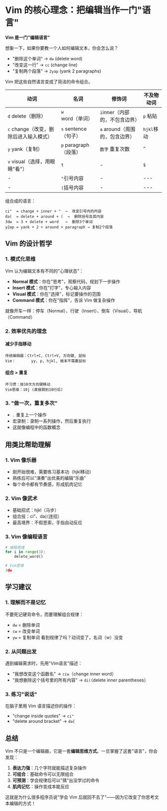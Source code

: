 # Vim 的核心理念：把编辑当作一门"语言"


**Vim 是一门"编辑语言"**

想象一下，如果你要教一个人如何编辑文本，你会怎么说？

- "删除这个单词" → `dw` (delete word)
- "改变这一行" → `cc` (change line)  
- "复制两个段落" → `2yap` (yank 2 paragraphs)

Vim 把这些自然语言变成了简洁的命令组合。

| 动词 | 名词 | 修饰词 | 不及物动词 |
| --- | --- | --- | --- |
| `d` delete（删除） | `w` word（单词）| `i`inner（内部的，不包含边界） | `p` 粘贴 |
| `c` change（改变，删除后进入输入模式） | `s` sentence（句子）| `a` around（周围的，包含边界）| `hjkl`移动 |
| `y` yank（复制）| `p`  paragraph（段落）| `数字` 重复次数 | `^` |
| `v` visual（选择，用眼睛"看"） | `t` | - | `$` |
| - | `"`引号内容 | - | --- |
| - | `(`括号内容 | - | --- |

组合成的语言：

```
ci"  = change + inner + "  →  改变引号内的内容
da(  = delete + around + (  →  删除括号及其内容
3dw  = 3 + delete + word   →  删除3个单词
y2ap = yank + 2 + around + paragraph → 复制2个段落
```

## Vim 的设计哲学

### 1. **模式化思维**
Vim 认为编辑文本有不同的"心理状态"：

- **Normal 模式**：你在"思考"，观察代码，规划下一步操作
- **Insert 模式**：你在"打字"，专心输入内容  
- **Visual 模式**：你在"选择"，标记要操作的范围
- **Command 模式**：你在"指挥"，告诉 Vim 做复杂操作

就像开车一样：停车（Normal）、行驶（Insert）、倒车（Visual）、导航（Command）

### 2. **效率优先的理念**

#### 减少手指移动
```
传统编辑器：Ctrl+C, Ctrl+V, 方向键, 鼠标
Vim：       yy, p, hjkl, 根本不需要鼠标
```

#### 组合 > 重复
```
坏习惯：按10次方向键移动
Vim思维：10j (直接跳到10行后)
```

### 3. **"做一次，重复多次"**
- `.` 重复上一个操作
- 宏录制：录制一系列操作，然后重复执行
- 这就像编程中的函数概念

## 用类比帮助理解

### 1. **Vim 像乐器**
- 刚开始很难，需要练习基本功（hjkl移动）
- 熟练后可以"演奏"出优美的编辑"乐曲"
- 每个命令都有节奏感，形成肌肉记忆

### 2. **Vim 像武术**
- 基础招式：hjkl（马步）
- 组合技：ci"、da(（连招）
- 最高境界：不假思索，手指自动反应

### 3. **Vim 像编程语言**
```python
# 编程思维
for i in range(3):
    delete_word()

# Vim思维  
3dw
```

## 学习建议

### 1. **理解而不是记忆**
不要死记硬背命令，而要理解组合规律：
- `dw` = 删除单词
- `cw` = 改变单词  
- `yw` = 复制单词
看到规律了吗？动词变了，名词（w）没变

### 2. **从问题出发**
遇到编辑需求时，先用"Vim语言"描述：
- "我想改变这个函数名" → `ciw`（change inner word）
- "我想删除这个括号里的所有内容" → `di(`（delete inner parentheses）

### 3. **练习"说话"**
在脑子里用 Vim 语言描述你的操作：
- "change inside quotes" → `ci"`
- "delete around bracket" → `da[`

## 总结

Vim 不只是一个编辑器，它是一套**编辑思维方式**。一旦掌握了这套"语言"，你会发现：

1. **表达力强**：几个字符就能描述复杂操作
2. **可组合**：基础命令可以无限组合
3. **可预测**：学会规律后可以"猜"出没学过的命令
4. **肌肉记忆**：操作变成本能反应

这就是为什么很多程序员说"学会 Vim 后就回不去了"——因为它改变了你思考文本编辑的方式！